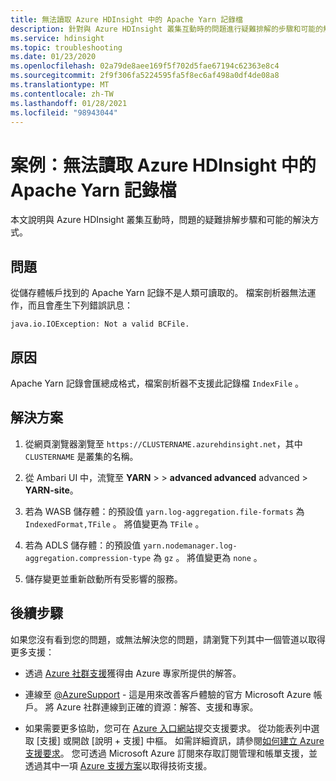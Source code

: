 ```yaml
---
title: 無法讀取 Azure HDInsight 中的 Apache Yarn 記錄檔
description: 針對與 Azure HDInsight 叢集互動時的問題進行疑難排解的步驟和可能的解決方式。
ms.service: hdinsight
ms.topic: troubleshooting
ms.date: 01/23/2020
ms.openlocfilehash: 02a79de8aee169f5f702d5fae67194c62363e8c4
ms.sourcegitcommit: 2f9f306fa5224595fa5f8ec6af498a0df4de08a8
ms.translationtype: MT
ms.contentlocale: zh-TW
ms.lasthandoff: 01/28/2021
ms.locfileid: "98943044"
---
```

# <a name="scenario-unable-to-read-apache-yarn-log-in-azure-hdinsight"></a>案例：無法讀取 Azure HDInsight 中的 Apache Yarn 記錄檔

本文說明與 Azure HDInsight 叢集互動時，問題的疑難排解步驟和可能的解決方式。

## <a name="issue"></a>問題

從儲存體帳戶找到的 Apache Yarn 記錄不是人類可讀取的。 檔案剖析器無法運作，而且會產生下列錯誤訊息：

```
java.io.IOException: Not a valid BCFile.
```

## <a name="cause"></a>原因

Apache Yarn 記錄會匯總成格式，檔案剖析器不支援此記錄檔 `IndexFile` 。

## <a name="resolution"></a>解決方案

1. 從網頁瀏覽器瀏覽至 `https://CLUSTERNAME.azurehdinsight.net`，其中 `CLUSTERNAME` 是叢集的名稱。

1. 從 Ambari UI 中，流覽至 **YARN**  >    >  **advanced advanced** advanced  >  **YARN-site**。

1. 若為 WASB 儲存體：的預設值 `yarn.log-aggregation.file-formats` 為 `IndexedFormat,TFile` 。 將值變更為 `TFile` 。

1. 若為 ADLS 儲存體：的預設值 `yarn.nodemanager.log-aggregation.compression-type` 為 `gz` 。 將值變更為 `none` 。

1. 儲存變更並重新啟動所有受影響的服務。

## <a name="next-steps"></a>後續步驟

如果您沒有看到您的問題，或無法解決您的問題，請瀏覽下列其中一個管道以取得更多支援：

* 透過 [Azure 社群支援](https://azure.microsoft.com/support/community/)獲得由 Azure 專家所提供的解答。

* 連線至 [@AzureSupport](https://twitter.com/azuresupport) - 這是用來改善客戶體驗的官方 Microsoft Azure 帳戶。 將 Azure 社群連線到正確的資源：解答、支援和專家。

* 如果需要更多協助，您可在 [Azure 入口網站](https://portal.azure.com/?#blade/Microsoft_Azure_Support/HelpAndSupportBlade/)提交支援要求。 從功能表列中選取 [支援] 或開啟 [說明 + 支援] 中樞。 如需詳細資訊，請參閱[如何建立 Azure 支援要求](../../azure-portal/supportability/how-to-create-azure-support-request.md)。 您可透過 Microsoft Azure 訂閱來存取訂閱管理和帳單支援，並透過其中一項 [Azure 支援方案](https://azure.microsoft.com/support/plans/)以取得技術支援。